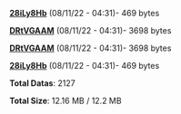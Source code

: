 [**28iLy8Hb**](/data/28iLy8Hb.txt) (08/11/22 - 04:31)- 469 bytes

[**DRtVGAAM**](/data/DRtVGAAM.txt) (08/11/22 - 04:31)- 3698 bytes

[**DRtVGAAM**](/data/DRtVGAAM.txt) (08/11/22 - 04:31)- 3698 bytes

[**28iLy8Hb**](/data/28iLy8Hb.txt) (08/11/22 - 04:31)- 469 bytes

**Total Datas**: 2127

**Total Size**: 12.16 MB / 12.2 MB